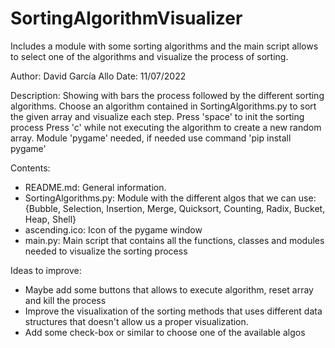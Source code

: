 # SortingAlgorithmVisualizer
Includes a module with some sorting algorithms and the main script allows to select one of the algorithms and visualize the process of sorting.

Author: David García Allo
Date: 11/07/2022

Description: 
Showing with bars the process followed by the different sorting algorithms.
Choose an algorithm contained in SortingAlgorithms.py to sort the given array and visualize each step.
Press 'space' to init the sorting process
Press 'c' while not executing the algorithm to create a new random array.
Module 'pygame' needed, if needed use command 'pip install pygame'

Contents:
- README.md: General information.
- SortingAlgorithms.py: Module with the different algos that we can use:
    {Bubble, Selection, Insertion, Merge, Quicksort, Counting, Radix, Bucket, Heap, Shell}
- ascending.ico: Icon of the pygame window
- main.py: Main script that contains all the functions, classes and modules needed to visualize the sorting process

Ideas to improve:
- Maybe add some buttons that allows to execute algorithm, reset array and kill the process
- Improve the visualixation of the sorting methods that uses different data structures that doesn't allow us a proper visualization.
- Add some check-box or similar to choose one of the available algos
